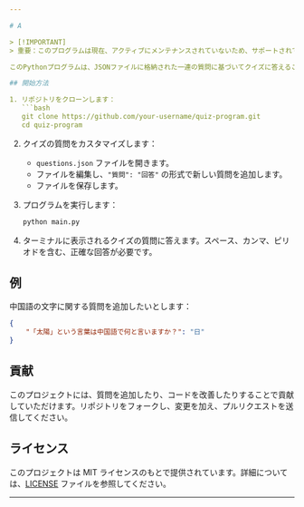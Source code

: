 ```yaml
---

# A

> [!IMPORTANT]
> 重要：このプログラムは現在、アクティブにメンテナンスされていないため、サポートされていません。そのままご利用いただけますが、修正されていないバグや問題があるかもしれません。同様の機能を持つ代替ソリューションのご利用を検討してください。

このPythonプログラムは、JSONファイルに格納された一連の質問に基づいてクイズに答えることを可能にします。ユーザーは、`questions.json` ファイルに独自の質問と回答を追加することで、クイズをカスタマイズできます。

## 開始方法

1. リポジトリをクローンします：
   ```bash
   git clone https://github.com/your-username/quiz-program.git
   cd quiz-program
   ```

2. クイズの質問をカスタマイズします：
   - `questions.json` ファイルを開きます。
   - ファイルを編集し、`"質問": "回答"` の形式で新しい質問を追加します。
   - ファイルを保存します。

3. プログラムを実行します：
   ```bash
   python main.py
   ```

4. ターミナルに表示されるクイズの質問に答えます。スペース、カンマ、ピリオドを含む、正確な回答が必要です。

## 例

中国語の文字に関する質問を追加したいとします：

```json
{
    "「太陽」という言葉は中国語で何と言いますか？": "日"
}
```

## 貢献

このプロジェクトには、質問を追加したり、コードを改善したりすることで貢献していただけます。リポジトリをフォークし、変更を加え、プルリクエストを送信してください。

## ライセンス

このプロジェクトは MIT ライセンスのもとで提供されています。詳細については、[LICENSE](LICENSE) ファイルを参照してください。

---
```

